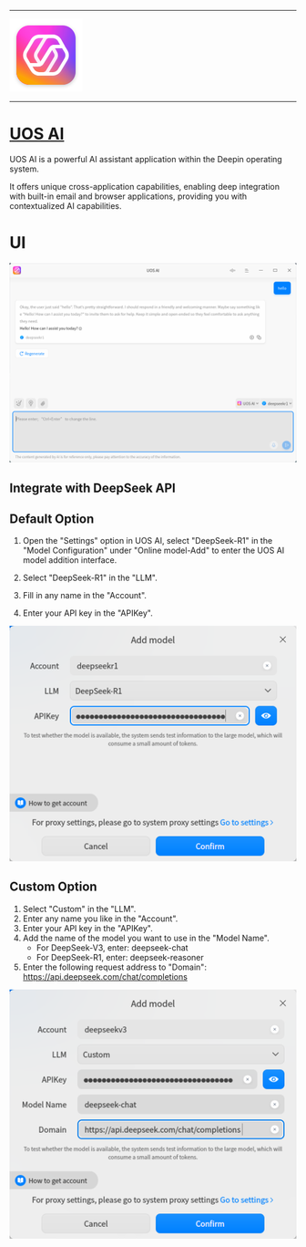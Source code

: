 ___

![image](assets/uos-ai-assistant.svg)

___

# [UOS AI](https://www.deepin.org)

UOS AI is a powerful AI assistant application within the Deepin operating system. 

It offers unique cross-application capabilities, enabling deep integration with built-in email and browser applications, providing you with contextualized AI capabilities.

# UI

![image](assets/ui-en.png)

## Integrate with DeepSeek API

## Default Option

1. Open the "Settings" option in UOS AI, select "DeepSeek-R1" in the "Model Configuration" under "Online model-Add" to enter the UOS AI model addition interface.

2. Select "DeepSeek-R1" in the "LLM".

3. Fill in any name in the "Account".

4. Enter your API key in the "APIKey".

![image](assets/r1-en.png)

## Custom Option

1. Select "Custom" in the "LLM".
2. Enter any name you like in the "Account".
3. Enter your API key in the "APIKey".
4. Add the name of the model you want to use in the "Model Name".
   -  For DeepSeek-V3, enter: deepseek-chat
   - For DeepSeek-R1, enter: deepseek-reasoner
5. Enter the following request address to "Domain": https://api.deepseek.com/chat/completions

![image](assets/custom-v3-en.png)
